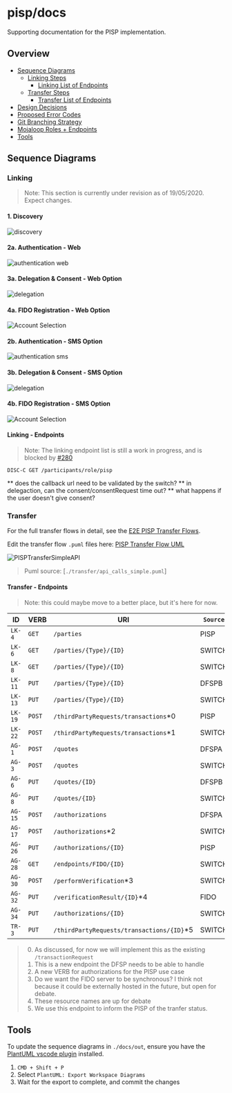 # pisp/docs

Supporting documentation for the PISP implementation.

## Overview
- [Sequence Diagrams](#sequence-diagrams)
  - [Linking Steps](#linking)
      - [Linking List of Endpoints](#linking---endpoints)
  - [Transfer Steps](#transfer)
    - [Transfer List of Endpoints](#transfer---endpoints)
- [Design Decisions](./design-decisions/README.md)
- [Proposed Error Codes](./error_codes.md)
- [Git Branching Strategy](./git_branching.md)
- [Mojaloop Roles + Endpoints](./roles_and_endpoints.md)
- [Tools](#tools)

## Sequence Diagrams

### Linking

> Note: This section is currently under revision as of 19/05/2020. Expect changes.

#### 1. Discovery
![discovery](./out/linking/1-discovery/PISP%20Linking%20%20Discovery.png)

#### 2a. Authentication - Web
![authentication web](./out/linking/2a-authentication-web/PISP%20Linking%20%20Authentication.png)

#### 3a. Delegation & Consent - Web Option
![delegation](./out/linking/3a-delegation-web/PISP%20Linking%20%20Delegation%20+%20Consent.png)

#### 4a. FIDO Registration - Web Option
![Account Selection](./out/linking/4a-fido-registration-web/PISP%20Linking%20%20Fido%20Enrolment.png)

#### 2b. Authentication - SMS Option
![authentication sms](./out/linking/2b-authentication-sms/PISP%20Linking%20%20Authentication.png)

#### 3b. Delegation & Consent - SMS Option
![delegation](./out/linking/3b-delegation-sms/PISP%20Linking%20%20Delegation%20+%20Consent.png)

#### 4b. FIDO Registration - SMS Option
![Account Selection](./out/linking/4b-fido-registration-sms/PISP%20Linking%20%20Fido%20Enrolment.png)


#### Linking - Endpoints 

> Note: The linking endpoint list is still a work in progress, and is blocked by [#280](https://app.zenhub.com/workspaces/pisp-5e8457b05580fb04a7fd4878/issues/mojaloop/mojaloop/280)

`DISC-C GET /participants/role/pisp`

** does the callback url need to be validated by the switch?
** in delegaction, can the consent/consentRequest time out? 
** what happens if the user doesn't give consent?


### Transfer

For the full transfer flows in detail, see the [E2E PISP Transfer Flows](./out/transfer/complete/PISP%20transfer.png).

Edit the transfer flow `.puml` files here: [PISP Transfer Flow UML](./transfer)

![PISPTransferSimpleAPI](./out/transfer/api_calls_simple/PISPTransferSimpleAPI.png)
> Puml source: [`./transfer/api_calls_simple.puml`]


#### Transfer - Endpoints 
> Note: this could maybe move to a better place, but it's here for now.

| ID      | VERB              | URI                                       | `Source` | `Destination`  |
| ------- | ----------------- | ----------------------------------------- | ---- | --- |
| `LK-4`  | `GET`             | `/parties`                                | PISP   | SWITCH |
| `LK-6`  | `GET`             | `/parties/{Type}/{ID}`                    | SWITCH | ALS    |
| `LK-8`  | `GET`             | `/parties/{Type}/{ID}`                    | SWITCH | DFSPB  |
| `LK-11` | `PUT`             | `/parties/{Type}/{ID}`                    | DFSPB  | SWITCH |
| `LK-13` | `PUT`             | `/parties/{Type}/{ID}`                    | SWITCH | PISP   |
| `LK-19` | `POST`            | `/thirdPartyRequests/transactions`*0          | PISP   | SWITCH |
| `LK-22` | `POST`            | `/thirdPartyRequests/transactions`*1          | SWITCH | DFSPA  |
| `AG-1`  | `POST`            | `/quotes`                                 | DFSPA  | SWITCH |
| `AG-3`  | `POST`            | `/quotes`                                 | SWITCH | DFSPB  |
| `AG-6`  | `PUT`             | `/quotes/{ID}`                            | DFSPB | SWITCH  |
| `AG-8`  | `PUT`             | `/quotes/{ID}`                            | SWITCH | DFSPA  |
| `AG-15` | `POST`            | `/authorizations`                         | DFSPA  | SWITCH |
| `AG-17` | `POST`            | `/authorizations`*2                       | SWITCH | PISP   |
| `AG-26` | `PUT`             | `/authorizations/{ID}`                    | PISP   | SWITCH |
| `AG-28` | `GET`             | `/endpoints/FIDO/{ID}`                    | SWITCH | ALS?   |
| `AG-30` | `POST`            | `/performVerification`*3                  | SWITCH | FIDO   |
| `AG-32` | `PUT`             | `/verificationResult/{ID}`*4              | FIDO   | SWITCH |
| `AG-34` | `PUT`             | `/authorizations/{ID}`                    | SWITCH | DFSPA  |
| `TR-3`  | `PUT`             | `/thirdPartyRequests/transactions/{ID}`*5      | SWITCH | PISP   |


> 0. As discussed, for now we will implement this as the existing `/transactionRequest`
> 1. This is a new endpoint the DFSP needs to be able to handle
> 2. A new VERB for authorizations for the PISP use case 
> 3. Do we want the FIDO server to be synchronous? I think not because it could be externally hosted in the future, but open for debate.
> 4. These resource names are up for debate
> 5. We use this endpoint to inform the PISP of the tranfer status.


## Tools

To update the sequence diagrams in `./docs/out`, ensure you have the [PlantUML vscode plugin](https://marketplace.visualstudio.com/items?itemName=jebbs.plantuml&ssr=false#overview) installed.

1. `CMD + Shift + P`
2. Select `PlantUML: Export Workspace Diagrams`
3. Wait for the export to complete, and commit the changes

